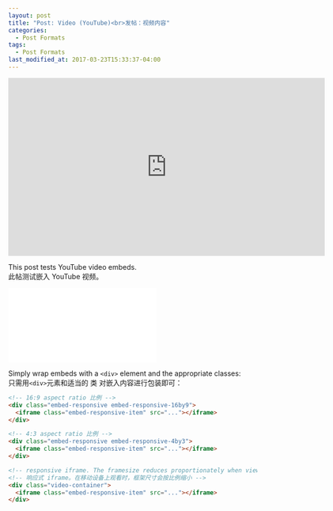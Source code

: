 ```yaml
---
layout: post
title: "Post: Video (YouTube)<br>发帖：视频内容"
categories:
  - Post Formats
tags:
  - Post Formats
last_modified_at: 2017-03-23T15:33:37-04:00
---
```


<div class="embed-responsive embed-responsive-16by9">
  <iframe width="640" height="360" src="https://www.youtube-nocookie.com/embed/l2Of1-d5E5o?controls=0&amp;" frameborder="0" allowfullscreen></iframe>
</div>


This post tests YouTube video embeds.<br>
此帖测试嵌入 YouTube 视频。

<div class="video-container">
    <iframe src="//player.bilibili.com/player.html?aid=913396683&bvid=BV1tM4y1x7gZ&cid=1196242270&page=1" scrolling="no" border="0" frameborder="no" framespacing="0" allowfullscreen="true"> </iframe>
</div>

Simply wrap embeds with a `<div>` element and the appropriate classes:<br>
只需用`<div>`元素和适当的 类 对嵌入内容进行包装即可：

```html
<!-- 16:9 aspect ratio 比例 -->
<div class="embed-responsive embed-responsive-16by9">
  <iframe class="embed-responsive-item" src="..."></iframe>
</div>

<!-- 4:3 aspect ratio 比例 -->
<div class="embed-responsive embed-responsive-4by3">
  <iframe class="embed-responsive-item" src="..."></iframe>
</div>

<!-- responsive iframe. The framesize reduces proportionately when viewing in mobile -->
<!-- 响应式 iframe。在移动设备上观看时，框架尺寸会按比例缩小 -->
<div class="video-container">
  <iframe class="embed-responsive-item" src="..."></iframe>
</div>
```
